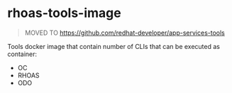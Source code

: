 # rhoas-tools-image

> MOVED TO https://github.com/redhat-developer/app-services-tools

Tools docker image that contain number of CLIs that can be executed as container:

- OC
- RHOAS
- ODO
